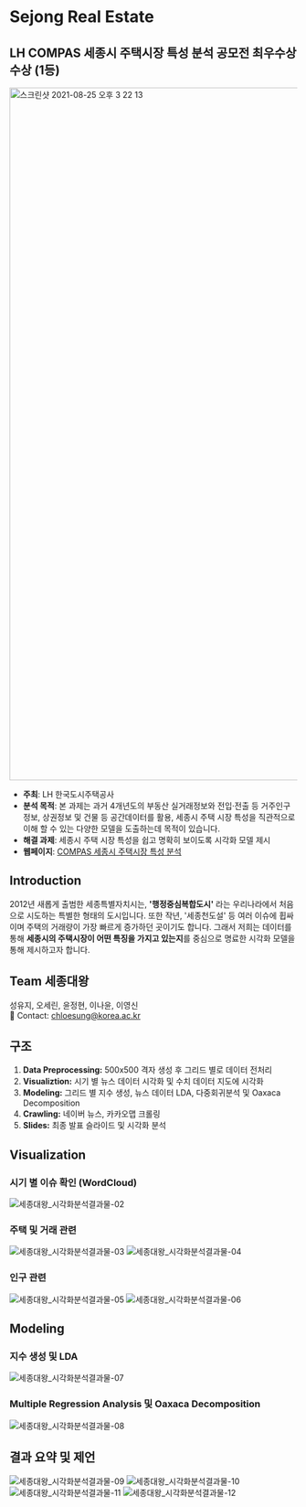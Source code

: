 # Sejong Real Estate

## LH COMPAS 세종시 주택시장 특성 분석 공모전 최우수상 수상 (1등)
<img width="1212" alt="스크린샷 2021-08-25 오후 3 22 13" src="https://user-images.githubusercontent.com/71932401/130737257-34157fce-c1a6-4faf-a2a2-f05caea6431c.png">

- **주최**: LH 한국도시주택공사
- **분석 목적**: 본 과제는 과거 4개년도의 부동산 실거래정보와 전입‧전출 등 거주인구 정보, 상권정보 및 건물 등 공간데이터를 활용, 세종시 주택 시장 특성을 직관적으로 이해 할 수 있는 다양한 모델을 도출하는데 목적이 있습니다.
- **해결 과제**: 세종시 주택 시장 특성을 쉽고 명확히 보이도록 시각화 모델 제시
- **웹페이지**: [COMPAS 세종시 주택시장 특성 분석](https://compas.lh.or.kr/noticeinfo?pageIndex=1&pageSize=10&searchKey=both&searchText=&totalCount=55&brdArtclNo=1282)

## Introduction
2012년 새롭게 출범한 세종특별자치시는, **'행정중심복합도시'** 라는 우리나라에서 처음으로 시도하는 특별한 형태의 도시입니다. 또한 작년, '세종천도설' 등 여러 이슈에 휩싸이며 주택의 거래량이 가장 빠르게 증가하던 곳이기도 합니다. 그래서 저희는 데이터를 통해 **세종시의 주택시장이 어떤 특징을 가지고 있는지**를 중심으로 명료한 시각화 모델을 통해 제시하고자 합니다.   

## Team 세종대왕
성유지, 오세린, 윤정현, 이나윤, 이영신   
💬 Contact: chloesung@korea.ac.kr

## 구조
1. **Data Preprocessing:** 500x500 격자 생성 후 그리드 별로 데이터 전처리
2. **Visualiztion:** 시기 별 뉴스 데이터 시각화 및 수치 데이터 지도에 시각화
3. **Modeling:** 그리드 별 지수 생성, 뉴스 데이터 LDA, 다중회귀분석 및 Oaxaca Decomposition
4. **Crawling:** 네이버 뉴스, 카카오맵 크롤링
5. **Slides:** 최종 발표 슬라이드 및 시각화 분석 

## Visualization
### 시기 별 이슈 확인 (WordCloud)
![세종대왕_시각화분석결과물-02](https://user-images.githubusercontent.com/71932401/130740019-2cfec62a-af88-4e44-adba-de4c28a7733e.png)

### 주택 및 거래 관련
![세종대왕_시각화분석결과물-03](https://user-images.githubusercontent.com/71932401/130740138-9b7a33a5-685d-4a51-8adb-fab4eacd36a5.png)
![세종대왕_시각화분석결과물-04](https://user-images.githubusercontent.com/71932401/130740147-768a5483-68f1-4870-bd39-99f40f83a264.png)

### 인구 관련
![세종대왕_시각화분석결과물-05](https://user-images.githubusercontent.com/71932401/130740216-d61db4d3-2b7c-4a4f-b592-2ce21fb5e549.png)
![세종대왕_시각화분석결과물-06](https://user-images.githubusercontent.com/71932401/130740245-a7dd3b0e-1463-4e25-96ea-6e92f1c3c438.png)

## Modeling
### 지수 생성 및 LDA
![세종대왕_시각화분석결과물-07](https://user-images.githubusercontent.com/71932401/130741182-20cf09a5-6d0d-49c4-95b8-2ccff48a1f05.png)

### Multiple Regression Analysis 및 Oaxaca Decomposition
![세종대왕_시각화분석결과물-08](https://user-images.githubusercontent.com/71932401/130741194-44127f43-0603-4acb-861c-3896b8f980e4.png)

## 결과 요약 및 제언
![세종대왕_시각화분석결과물-09](https://user-images.githubusercontent.com/71932401/130741310-b8651d99-0f04-40d8-8bd7-72433e677bcc.png)
![세종대왕_시각화분석결과물-10](https://user-images.githubusercontent.com/71932401/130741326-1580ce14-4467-43bd-89c9-0146b1694515.png)
![세종대왕_시각화분석결과물-11](https://user-images.githubusercontent.com/71932401/130741336-f6924fb8-5f8a-4ee9-b9c3-19be1f92c8dc.png)
![세종대왕_시각화분석결과물-12](https://user-images.githubusercontent.com/71932401/130741341-bd66cc2e-2ed9-4b40-bd8c-a90c9d6276b0.png)
